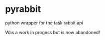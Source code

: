 pyrabbit
========

python wrapper for the task rabbit api

Was a work in progess but is now abandoned!
